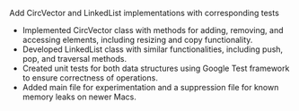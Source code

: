 Add CircVector and LinkedList implementations with corresponding tests
- Implemented CircVector class with methods for adding, removing, and accessing elements, including resizing and copy functionality.
- Developed LinkedList class with similar functionalities, including push, pop, and traversal methods.
- Created unit tests for both data structures using Google Test framework to ensure correctness of operations.
- Added main file for experimentation and a suppression file for known memory leaks on newer Macs.

